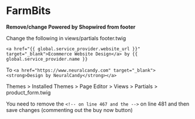 # FarmBits

**Remove/change Powered by Shopwired from footer**

Change the following in views/partials footer.twig

```<a href="{{ global.service_provider.website_url }}" target="_blank">Ecommerce Website Design</a> by {{ global.service_provider.name }}```

To
```<a href="https://www.neuralcandy.com" target="_blank"><strong>Design by NeuralCandy</strong></a>```


Themes > Installed Themes > Page Editor > Views > Partials > product_form.twig

You need to remove the ```<!-- on line 467 and the -->``` on line 481 and then save changes (commenting out the buy now button)

